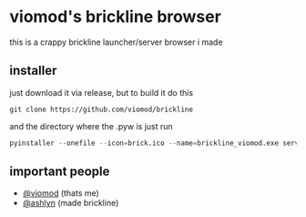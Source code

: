 
# viomod's brickline browser

this is a crappy brickline launcher/server browser i made
## installer

just download it via release, but to build it do this

```
git clone https://github.com/viomod/brickline
```
and the directory where the .pyw is just run
```py
pyinstaller --onefile --icon=brick.ico --name=brickline_viomod.exe serverlist.pyw
```


## important people

- [@viomod](https://www.github.com/viomod) (thats me)
- [@ashlyn](https://blackspace.nekoweb.org/) (made brickline)

